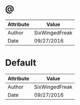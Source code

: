 # @
| Attribute | Value |
| ---  | ---     |
| Author | SixWingedFreak |
| Date | 09/27/2016 |
# Default
| Attribute | Value |
| ---  | ---     |
| Author | SixWingedFreak |
| Date | 09/27/2016 |
